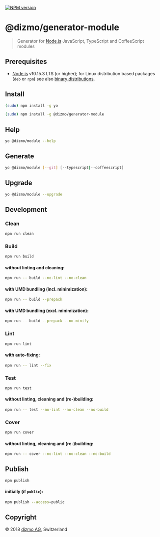 [![NPM version](https://badge.fury.io/js/%40dizmo%2Fgenerator-module.svg)](https://npmjs.org/package/@dizmo/generator-module)

# @dizmo/generator-module

> Generator for [Node.js] JavaScript, TypeScript and CoffeeScript modules

## Prerequisites

* [Node.js] v10.15.3 LTS (or higher); for Linux distribution based packages (`deb` or `rpm`) see also [binary distributions](https://github.com/nodesource/distributions).

## Install

```sh
(sudo) npm install -g yo
```

```sh
(sudo) npm install -g @dizmo/generator-module
```

## Help

```sh
yo @dizmo/module --help
```

## Generate

```sh
yo @dizmo/module [--git] [--typescript|--coffeescript]
```

## Upgrade

```sh
yo @dizmo/module --upgrade
```

## Development

### Clean

```sh
npm run clean
```

### Build

```sh
npm run build
```

#### without linting and cleaning:

```sh
npm run -- build --no-lint --no-clean
```

#### with UMD bundling (incl. minimization):

```sh
npm run -- build --prepack
```

#### with UMD bundling (excl. minimization):

```sh
npm run -- build --prepack --no-minify
```

### Lint

```sh
npm run lint
```

#### with auto-fixing:

```sh
npm run -- lint --fix
```

### Test

```sh
npm run test
```

#### without linting, cleaning and (re-)building:

```sh
npm run -- test --no-lint --no-clean --no-build
```

### Cover

```sh
npm run cover
```

#### without linting, cleaning and (re-)building:

```sh
npm run -- cover --no-lint --no-clean --no-build
```

## Publish

```sh
npm publish
```

#### initially (if `public`):

```sh
npm publish --access=public
```

## Copyright

 © 2018 [dizmo AG](http://dizmo.com/), Switzerland

[Node.js]: https://nodejs.org
